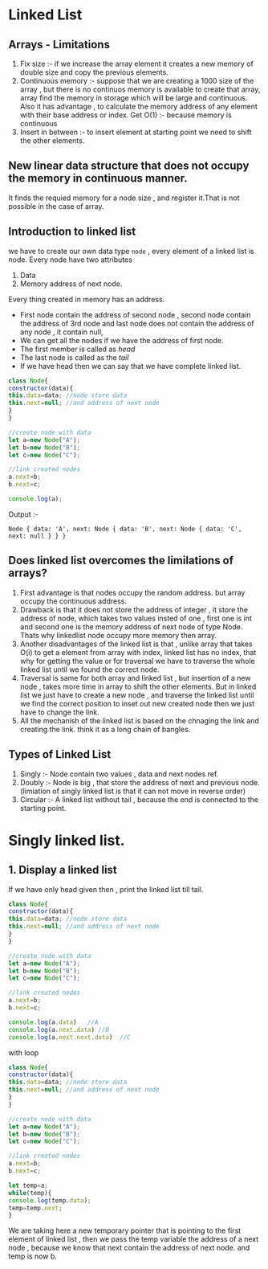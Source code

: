 # Linked List

## Arrays - Limitations

1. Fix size :- if we increase the array element it creates a new memory of double size and copy the previous elements.
2. Continuous memory :- suppose that we are creating a 1000 size of the array , but there is no continuos memory is available to create that array, array find the memory in storage which will be large and continuous. Also it has advantage , to calculate the memory address of any element with their base address or index.
 Get O(1) :- because memory is continuous
3. Insert in between :- to insert element at starting point we need to shift the other elements. 


## New linear data structure that does not occupy the memory in continuous manner. 
It finds the requied memory for a node size , and register it.That is not possible in the case of array.



## Introduction to linked list

we have to create our own data type `node` , every element of a linked list is node. 
Every node have two attributes 
1. Data
2. Memory address of next node.

Every thing created in memory has an address. 

- First node contain the address of second node , second node contain the address of 3rd node and last node does not contain the address of any node , it contain null,
- We can get all the nodes if we have the address of first node.
- The first member is called as *head*
- The last node is called as  the *tail*
- If we have head then we can say that we have complete linked list. 


```javascript
class Node{
constructor(data){
this.data=data; //node store data
this.next=null; //and address of next node
}
}

//create node with data
let a=new Node("A");
let b=new Node("B");
let c=new Node("C");

//link created nodes
a.next=b;
b.next=c;

console.log(a);

```
Output :- 

`Node {
  data: 'A',
  next: Node { data: 'B', next: Node { data: 'C', next: null } }
}`



## Does linked list overcomes the limilations of arrays?

1. First advantage is that nodes occupy the random address. but array occupy the continuous address. 
2. Drawback is that it does not store the address of integer , it store the address of node, which takes two values insted of one , first one is int and second one is the memory address of next node of type Node. Thats why linkedlist node occupy more memory then array.
3. Another disadvantages of the linked list is that , unlike array that takes O(i) to get a element from array with index, linked list has no index, that why for getting the value or for traversal we have to traverse the whole linked list until we found the correct node.
4. Traversal is same for both array and linked list , but insertion of a new node , takes more time in array to shift the other elements. But in linked list we just have to create a new node , and traverse the linked list until we find the correct position to inset out new created node then we just have to change the link.
5. All the mechanish of the linked list is based on the chnaging the link and creating the link. think it as a long chain of bangles.


## Types of Linked List

1. Singly :- Node contain two values , data and next nodes ref.
2. Doubly :- Node is big , that store the address of next and previous node. (limiation of singly linked list is that it can not move in reverse order)
3. Circular :- A linked list without tail , because the end is connected to the starting point.


# Singly linked list.

## 1. Display a linked list

If we have only head given then , print the linked list till tail. 

```javascript
class Node{
constructor(data){
this.data=data; //node store data
this.next=null; //and address of next node
}
}

//create node with data
let a=new Node("A");
let b=new Node("B");
let c=new Node("C");

//link created nodes
a.next=b;
b.next=c;

console.log(a.data)   //A
console.log(a.next.data) //B
console.log(a.next.next.data)  //C

```

with loop

```javascript
class Node{
constructor(data){
this.data=data; //node store data
this.next=null; //and address of next node
}
}

//create node with data
let a=new Node("A");
let b=new Node("B");
let c=new Node("C");

//link created nodes
a.next=b;
b.next=c;

let temp=a;
while(temp){
console.log(temp.data);
temp=temp.next;
}

```
We are taking here a new temporary pointer that is pointing to the first element of linked list , then we pass the temp variable the address of a next node , because we know that next contain the address of next node. and temp is now b.












